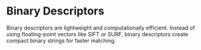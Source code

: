 # Binary Descriptors

Binary descriptors are lightweight and computationally efficient. Instead of using floating-point vectors like SIFT or SURF, binary descriptors create compact binary strings for faster matching.

